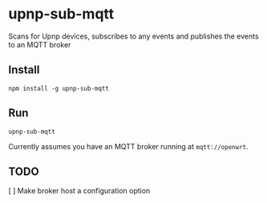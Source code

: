 # upnp-sub-mqtt
Scans for Upnp devices, subscribes to any events and publishes the events to an MQTT broker

## Install

```
npm install -g upnp-sub-mqtt
```

## Run

```
upnp-sub-mqtt
```

Currently assumes you have an MQTT broker running at `mqtt://openwrt`.

## TODO

[ ] Make broker host a configuration option
